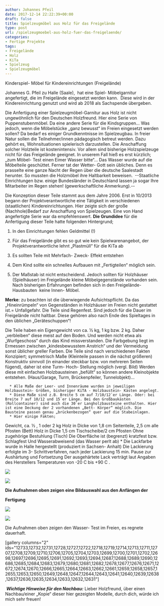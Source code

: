 ```yaml
---
author: Johannes Pfeil
date: 2017-12-14 22:22:39+00:00
draft: false
title: Spielzeugmöbel aus Holz für das Freigelände
type: post
url: /spielzeugmoebel-aus-holz-fuer-das-freigelaende/
categories:
- Fertige Projekte
tags:
- Freigelände
- Holz
- KiTa
- Spielzeug
- Spielzeugmöbel
---
```


Kinderspiel- Möbel für Kindereinrichtungen (Freigelände)

Johannes G. Pfeil zu Halle (Saale),  hat eine Spiel- Möbelgarnitur angefertigt, die im Freigelände eingesetzt werden kann.  Diese wird in der Kindereinrichtung genutzt und wird ab 2018 als Sachspende übergeben.

<!-- more -->

Die Anfertigung einer Spielzeugmöbel-Garnitur aus Holz ist nicht ungewöhnlich für den Deutschen Holzfreund. Hier eine Serie von Puppenstubenmöbel. Da eine andere Serie für die Kindsgruppen… Was jedoch, wenn die Möbelstücke „ganz bewusst“ im Freien eingesetzt werden sollen? Da bedarf es einiger Grundkenntnisse im Spielzeugbau.
In freier Natur sollen die Teilnehmer/innen pädagogisch betreut werden. Dazu gehört es, Wohnsituationen spielerisch darzustellen. Die Anschaffung solcher Holzteile ist kostenintensiv. Vor allem sind bisherige Holzspielzeuge nicht für das Freigelände geeignet.
In unserem Fall hieß es erst kürzlich; „zum Möbel- Test einen Eimer Wasser bitte“… Das Wasser wurde auf die Möbelteile geschüttet.
Ferner tat der Wetter- Gott sein übliches. Denn es prasselte eine ganze Nacht der Regen über die deutsche Saalestadt herunter. So mussten die Holzmöbel ihre Haltbarkeit beweisen.  --Staatliche Einrichtungen bzw. einige Bundesländer in Deutschland lassen ja sogar Ihre Mitarbeiter im Regen stehen! (gewerkschaftliche Anmerkung).--

Die Konzeption dieser Teile stammt aus dem Jahre 2006. Erst in 10/2013 begann der Projektverantwortliche eine Tätigkeit in verschiedenen (staatlichen) Kindereinrichtungen. Hier zeigte sich der große (Nachhole)Bedarf zur Anschaffung von Spielzeugen. Eine von Hand angefertigte Serie war da empfehlenswert.
**Die Grundidee** für die Anfertigung dieser Teile hatte folgenden Hintergrund;

1. In den Einrichtungen fehlen Geldmittel (!)

2. Für das Freigelände gibt es so gut wie kein Spielwarenangebot, der       Projektverantwortliche lehnt „Plastmüll“ für die KiTa ab

3. Es sollten Teile mit Mehrfach- Zweck- Effekt entstehen

4. Dem Kind sollte ein schnelles Aufbauen mit „Fertigteilen“ möglich sein.

5. Der Maßstab ist nicht entscheidend. Jedoch sollten für Holzhäuser (Spielhäuser) im Freigelände kleine Möbelgegenstände vorhanden sein. Nach bisherigen Erfahrungen befinden sich in den Freigelände-Hausbauten  keine Innen- Möbel.

**Merke**: zu beachten ist die überwiegende Aufsichtspflicht. Da das „Hineinrümpeln“ von Gegenständen in Holzhäuser im Freien nicht gestattet ist.= Unfallgefahr.
Die Teile sind Regenfest. Sind jedoch für die Dauer im Freigelände nicht haltbar. Diese gehören also nach Ende des Spieltages in den üblichen „Geräteschuppen“!

Die Teile haben ein Eigengewicht von ca. ½ kg, 1 kg bzw. 2 kg. Daher „verbleiben“ diese meist auf den Boden. Und werden nicht etwa als „Wurfgeschoss“ durch das Kind missverstanden.
Die Farbgebung liegt im Ermessen zwischen „kindesbewusstem Anstrich“ und der Vermeidung sonst üblicher greller Farben. Die Teile sind nach verschiedenen Fakten Konzipiert;
symmetrisch Maße (Kleinteile passen in die nächst größeren)
Konstruktiv sinnvoll (in einander steckbar bzw. von mehreren Seiten fügend), daher ist eine Turm- Hoch- Stellung möglich (vergl. Bild)
Werden diese mit einfachen Holzbausteinen „befüllt“ so können andere Kleinobjekte entstehen. (Haus/Garage, Turm, Brückenpfeiler, Tunnelobjekt)…



 	  * Alle Maße der Leer- und Innenräume wurden in jeweiligen Holzbaustein- Größen, bisheriger KiTA - Holzbaustein- Kästen angelegt.
 	  * Diese Maße sind z.B. Breite 5 cm auf 7/10/12`er Länge. Oder: bei Breite 7 auf 10/12 und 15`er Länge. Bei den Großbaukästen (Rollcontainer) sind auch die 30`er Langholzbausteine enthalten. Hier ist eine Deckung der 2 vorhandenen „Bett- Körper“ möglich. Die Bausteine passen genau „brückenbezogen“ quer auf die Stabeinlagen.
 	  * Hier einige Fakten;
Gewicht, ca. ½ , 1 oder 2 kg
Holz in Dicke von 1,8 cm Seitenteile, 2,5 cm alle Pfosten (Bett)
Holz in Dicke 1,5 cm Tischscheibe/2 cm Pfosten
Ohne zugehörige Bestuhlung (Tisch)
Die Oberfläche ist (begrenzt) kratzfest bzw. Schlagfest
Und Wasserabweisend (das Wasser perlt ab)
 	  * Die Lackfarbe wurde in Halle hergestellt (produziert in Sachsen- Anhalt)
Die Lackierung erfolgte im 3- Schrittverfahren, nach jeder Lackierung 15 min. Pause zur Aushärtung und Fortsetzung
Der ausgehärtete Lack verträgt laut Angaben des Herstellers Temperaturen von -20 C bis +90 C .

![](/wp-content/uploads/2017/12/PICT4250-300x225.jpg)


![](/wp-content/uploads/2017/12/PICT4251-300x225.jpg)




**Die Aufnahmen oben zeigen eine Bildauswahl aus den Anfängen der**

**Fertigung**

![](/wp-content/uploads/2017/12/PICT4369-300x225.jpg)


![](/wp-content/uploads/2017/12/PICT4370-300x225.jpg)


Die Aufnahmen oben zeigen den Wasser- Test im Freien, es regnete
dauerhaft.

[gallery columns="2" ids="12733,12732,12731,12728,12727,12722,12718,12719,12714,12713,12711,12707,12708,12709,12710,12706,12705,12704,12703,12699,12700,12701,12702,12698,12697,12696,12695,12691,12692,12693,12694,12687,12688,12689,12690,12686,12685,12684,12683,12679,12680,12681,12682,12678,12677,12676,12671,12672,12674,12670,12666,12665,12664,12663,12662,12661,12659,12658,12657,12655,12653,12650,12649,12648,12647,12644,12643,12641,12640,12639,12638,12637,12636,12635,12634,12633,12632,12631"]




 **_Wichtige Hinweise für den Nachbau:_**
Lieber Holzfreund,
über einen Nachbau/einer „Kopie“ dieser hier gezeigten Modelle, durch dich, würde ich mich sehr freuen!
